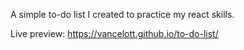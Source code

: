 A simple to-do list I created to practice my react skills.

Live preview: https://vancelott.github.io/to-do-list/
